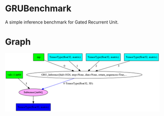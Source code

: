 # GRUBenchmark
A simple inference benchmark for Gated Recurrent Unit.

# Graph
![GRU Inference Graph](gru_inference.png)
